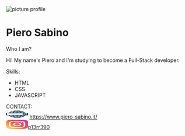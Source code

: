 <img src="https://i.ibb.co/kq17d6k/thumb-profile-start2impact-3.jpg" alt="picture profile" width="200px" height="220px"  >
<h1  font-size="75px">Piero Sabino</h1>

<p >Who I am?</p>
<p >Hi! My name's Piero and I'm studying to become a Full-Stack developer.</p>

Skills:
- HTML
- CSS 
- JAVASCRIPT



CONTACT:<br/>
<img src="/img/web-search-engine.svg" width="60px" height="25px">  https://www.piero-sabino.it/<br/>
<img src="/img/instagram.svg" width="60px" height="25px"><a href="https://www.instagram.com/p13rr390/">p13rr390</a>   <br/>
